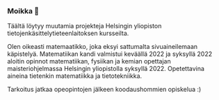 ### Moikka 👋

<!--
**Birgitt4/Birgitt4** is a ✨ _special_ ✨ repository because its `README.md` (this file) appears on your GitHub profile.

Here are some ideas to get you started:

- 🔭 I’m currently working on ...
- 🌱 I’m currently learning ...
- 👯 I’m looking to collaborate on ...
- 🤔 I’m looking for help with ...
- 💬 Ask me about ...
- 📫 How to reach me: ...
- 😄 Pronouns: ...
- ⚡ Fun fact: ...
-->

Täältä löytyy muutamia projekteja Helsingin yliopiston tietojenkäsittelytieteenlaitoksen kursseilta.

Olen oikeasti matemaatikko, joka eksyi sattumalta sivuaineilemaan käpistelyä. Matematiikan kandi valmistui keväällä 2022 ja syksyllä 2022 aloitin opinnot matematiikan, fysiikan ja kemian opettajan maisteriohjelmassa Helsingin yliopistolla syksyllä 2022. Opetettavina aineina tietenkin matematiikka ja tietotekniikka.

Tarkoitus jatkaa opeopintojen jälkeen koodaushommien opiskelua :)
